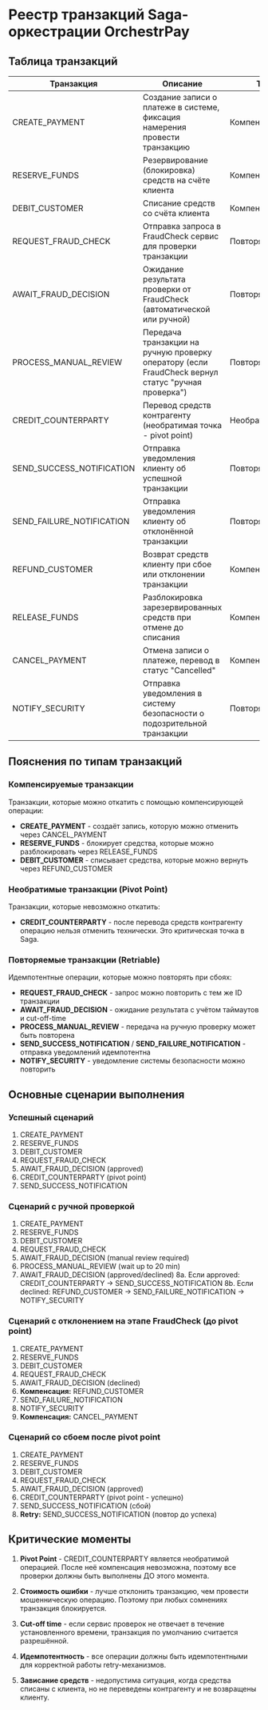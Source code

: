 # Реестр транзакций Saga-оркестрации OrchestrPay

## Таблица транзакций

| Транзакция | Описание | Тип | Компенсация |
|-----------|----------|-----|-------------|
| CREATE_PAYMENT | Создание записи о платеже в системе, фиксация намерения провести транзакцию | Компенсируемая | CANCEL_PAYMENT |
| RESERVE_FUNDS | Резервирование (блокировка) средств на счёте клиента | Компенсируемая | RELEASE_FUNDS |
| DEBIT_CUSTOMER | Списание средств со счёта клиента | Компенсируемая | REFUND_CUSTOMER |
| REQUEST_FRAUD_CHECK | Отправка запроса в FraudCheck сервис для проверки транзакции | Повторяемая | - |
| AWAIT_FRAUD_DECISION | Ожидание результата проверки от FraudCheck (автоматической или ручной) | Повторяемая | - |
| PROCESS_MANUAL_REVIEW | Передача транзакции на ручную проверку оператору (если FraudCheck вернул статус "ручная проверка") | Повторяемая | - |
| CREDIT_COUNTERPARTY | Перевод средств контрагенту (необратимая точка - pivot point) | Необратимая | - |
| SEND_SUCCESS_NOTIFICATION | Отправка уведомления клиенту об успешной транзакции | Повторяемая | - |
| SEND_FAILURE_NOTIFICATION | Отправка уведомления клиенту об отклонённой транзакции | Повторяемая | - |
| REFUND_CUSTOMER | Возврат средств клиенту при сбое или отклонении транзакции | Компенсируемая | - |
| RELEASE_FUNDS | Разблокировка зарезервированных средств при отмене до списания | Компенсируемая | - |
| CANCEL_PAYMENT | Отмена записи о платеже, перевод в статус "Cancelled" | Компенсируемая | - |
| NOTIFY_SECURITY | Отправка уведомления в систему безопасности о подозрительной транзакции | Повторяемая | - |

## Пояснения по типам транзакций

### Компенсируемые транзакции
Транзакции, которые можно откатить с помощью компенсирующей операции:
- **CREATE_PAYMENT** - создаёт запись, которую можно отменить через CANCEL_PAYMENT
- **RESERVE_FUNDS** - блокирует средства, которые можно разблокировать через RELEASE_FUNDS
- **DEBIT_CUSTOMER** - списывает средства, которые можно вернуть через REFUND_CUSTOMER

### Необратимые транзакции (Pivot Point)
Транзакции, которые невозможно откатить:
- **CREDIT_COUNTERPARTY** - после перевода средств контрагенту операцию нельзя отменить технически. Это критическая точка в Saga.

### Повторяемые транзакции (Retriable)
Идемпотентные операции, которые можно повторять при сбоях:
- **REQUEST_FRAUD_CHECK** - запрос можно повторить с тем же ID транзакции
- **AWAIT_FRAUD_DECISION** - ожидание результата с учётом таймаутов и cut-off-time
- **PROCESS_MANUAL_REVIEW** - передача на ручную проверку может быть повторена
- **SEND_SUCCESS_NOTIFICATION** / **SEND_FAILURE_NOTIFICATION** - отправка уведомлений идемпотентна
- **NOTIFY_SECURITY** - уведомление системы безопасности можно повторить

## Основные сценарии выполнения

### Успешный сценарий
1. CREATE_PAYMENT
2. RESERVE_FUNDS
3. DEBIT_CUSTOMER
4. REQUEST_FRAUD_CHECK
5. AWAIT_FRAUD_DECISION (approved)
6. CREDIT_COUNTERPARTY (pivot point)
7. SEND_SUCCESS_NOTIFICATION

### Сценарий с ручной проверкой
1. CREATE_PAYMENT
2. RESERVE_FUNDS
3. DEBIT_CUSTOMER
4. REQUEST_FRAUD_CHECK
5. AWAIT_FRAUD_DECISION (manual review required)
6. PROCESS_MANUAL_REVIEW (wait up to 20 min)
7. AWAIT_FRAUD_DECISION (approved/declined)
8a. Если approved: CREDIT_COUNTERPARTY → SEND_SUCCESS_NOTIFICATION
8b. Если declined: REFUND_CUSTOMER → SEND_FAILURE_NOTIFICATION → NOTIFY_SECURITY

### Сценарий с отклонением на этапе FraudCheck (до pivot point)
1. CREATE_PAYMENT
2. RESERVE_FUNDS
3. DEBIT_CUSTOMER
4. REQUEST_FRAUD_CHECK
5. AWAIT_FRAUD_DECISION (declined)
6. **Компенсация:** REFUND_CUSTOMER
7. SEND_FAILURE_NOTIFICATION
8. NOTIFY_SECURITY
9. **Компенсация:** CANCEL_PAYMENT

### Сценарий со сбоем после pivot point
1. CREATE_PAYMENT
2. RESERVE_FUNDS
3. DEBIT_CUSTOMER
4. REQUEST_FRAUD_CHECK
5. AWAIT_FRAUD_DECISION (approved)
6. CREDIT_COUNTERPARTY (pivot point - успешно)
7. SEND_SUCCESS_NOTIFICATION (сбой)
8. **Retry:** SEND_SUCCESS_NOTIFICATION (повтор до успеха)

## Критические моменты

1. **Pivot Point** - CREDIT_COUNTERPARTY является необратимой операцией. После неё компенсация невозможна, поэтому все проверки должны быть выполнены ДО этого момента.

2. **Стоимость ошибки** - лучше отклонить транзакцию, чем провести мошенническую операцию. Поэтому при любых сомнениях транзакция блокируется.

3. **Cut-off time** - если сервис проверок не отвечает в течение установленного времени, транзакция по умолчанию считается разрешённой.

4. **Идемпотентность** - все операции должны быть идемпотентными для корректной работы retry-механизмов.

5. **Зависание средств** - недопустима ситуация, когда средства списаны с клиента, но не переведены контрагенту и не возвращены клиенту.